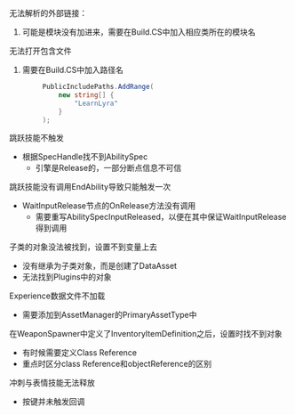 无法解析的外部链接：

1. 可能是模块没有加进来，需要在Build.CS中加入相应类所在的模块名

无法打开包含文件

1. 需要在Build.CS中加入路径名

   ```c#
   		PublicIncludePaths.AddRange(
   			new string[] {
   				"LearnLyra"
   			}
   		);
   ```


跳跃技能不触发

- 根据SpecHandle找不到AbilitySpec
  - 引擎是Release的，一部分断点信息不可信

跳跃技能没有调用EndAbility导致只能触发一次

- WaitInputRelease节点的OnRelease方法没有调用
  - 需要重写AbilitySpecInputReleased，以便在其中保证WaitInputRelease得到调用

子类的对象没法被找到，设置不到变量上去

- 没有继承为子类对象，而是创建了DataAsset
- 无法找到Plugins中的对象

Experience数据文件不加载

- 需要添加到AssetManager的PrimaryAssetType中

在WeaponSpawner中定义了InventoryItemDefinition之后，设置时找不到对象

- 有时候需要定义Class Reference
- 重点时区分class Reference和objectReference的区别

冲刺与表情技能无法释放

- 按键并未触发回调